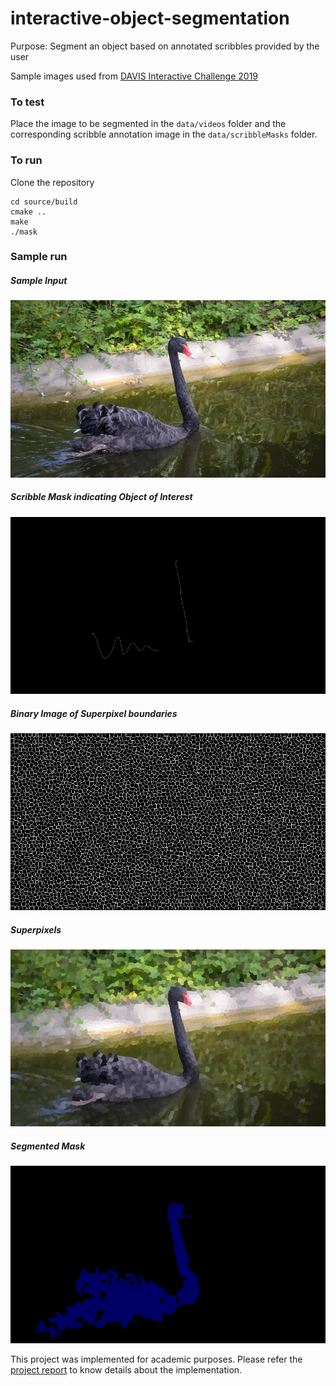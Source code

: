 # interactive-object-segmentation
Purpose: Segment an object based on annotated scribbles provided by the user

Sample images used from [DAVIS Interactive Challenge 2019](https://davischallenge.org/challenge2018/interactive.html "DAVIS 2019")

### To test
Place the image to be segmented in the `data/videos` folder and the corresponding scribble annotation image in the `data/scribbleMasks` folder.

### To run
Clone the repository

```
cd source/build
cmake ..
make
./mask
```

### Sample run
##### Sample Input
![alt text](https://github.com/mrinal-r/interactive-object-segmentation/blob/master/sample/00038.jpg "Input Image")

##### Scribble Mask indicating Object of Interest
![alt text](https://github.com/mrinal-r/interactive-object-segmentation/blob/master/sample/blackswan_38.png "Scribble Masks")

##### Binary Image of Superpixel boundaries
![alt text](https://github.com/mrinal-r/interactive-object-segmentation/blob/master/sample/label_mask.jpg "Labels")

##### Superpixels
![alt text](https://github.com/mrinal-r/interactive-object-segmentation/blob/master/sample/segmented.jpg "Superpixels")

##### Segmented Mask
![alt text](https://github.com/mrinal-r/interactive-object-segmentation/blob/master/sample/masked.jpg "Mask")

This project was implemented for academic purposes. Please refer the [project report](https://github.com/mrinal-r/interactive-object-segmentation/blob/master/project-report.pdf "Project Report") to know details about the implementation.



